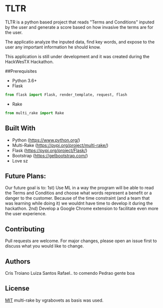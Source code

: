 # TLTR
TLTR is a python based project that reads "Terms and Conditions" inputed by the user and generate a score based on how invasive the terms are for the user. 

The applicatio analyze the inputed data, find key words, and expose to the user any important information he should know.

This application is still under development and it was created during the HackWesTX Hackathon. 


##Prerequisites
- Python 3.6+
- Flask

```python
from flask import Flask, render_template, request, flash
  ```
  
- Rake 
```python
from multi_rake import Rake
```

## Built With

- Python (https://www.python.org/)
- Multi-Rake (https://pypi.org/project/multi-rake/)
- Flask (https://pypi.org/project/Flask/)
- Bootstrap (https://getbootstrap.com/)
- Love sz 

## Future Plans:
Our future goal is to:
1st) Use ML in a way the program will be able to read the Terms and Conditios and choose what words represent a benefit or a danger to the customer. 
     Because of the time constraint (and a team that was learning while doing it) we wouldnt have time to develop it during the hackathon. 
2nd) Develop a Google Chrome extension to facilitate even more the user experience. 

## Contributing
Pull requests are welcome. For major changes, please open an issue first to discuss what you would like to change.

## Authors
Cris Troiano 
Luiza Santos
Rafael.. to comendo
Pedrao gente boa

## License
[MIT](https://choosealicense.com/licenses/mit/)
multi-rake by vgrabovets as basis was used.
